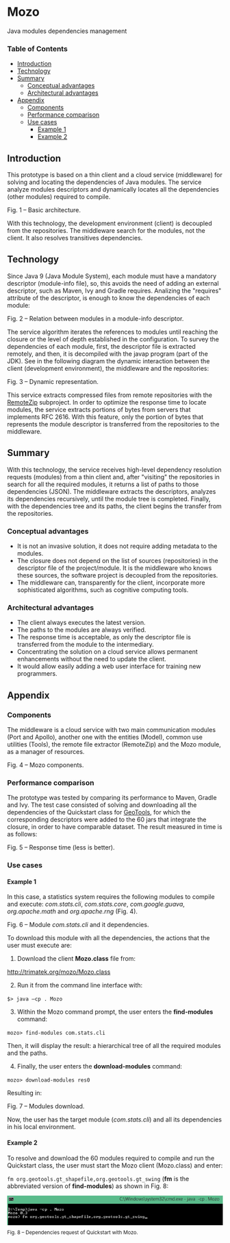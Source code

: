 # Mozo
Java modules dependencies management

### Table of Contents  
- [Introduction](https://github.com/martinaguero/mozo/blob/master/README.md#introduction)  
- [Technology](https://github.com/martinaguero/mozo/blob/master/README.md#technology)
- [Summary](https://github.com/martinaguero/mozo/blob/master/README.md#summary)
  - [Conceptual advantages](https://github.com/martinaguero/mozo/blob/master/README.md#conceptual-advantages)
  - [Architectural advantages](https://github.com/martinaguero/mozo/blob/master/README.md#architectural-advantages)
- [Appendix](https://github.com/martinaguero/mozo/blob/master/README.md#appendix)
  - [Components](https://github.com/martinaguero/mozo/blob/master/README.md#components)
  - [Performance comparison](https://github.com/martinaguero/mozo/blob/master/README.md#performance-comparison)
  - [Use cases](https://github.com/martinaguero/mozo/blob/master/README.md#use-cases)
    - [Example 1](https://github.com/martinaguero/mozo/blob/master/README.md#example-1)
    - [Example 2](https://github.com/martinaguero/mozo/blob/master/README.md#example-2)

## Introduction
This prototype is based on a thin client and a cloud service (middleware) for solving and locating the dependencies of Java modules. The service analyze modules descriptors and dynamically locates all the dependencies (other modules) required to compile.



Fig. 1 – Basic architecture.

With this technology, the development environment (client) is decoupled from the repositories. The middleware search for the modules, not the client. It also resolves transitives dependencies.

## Technology
Since Java 9 (Java Module System), each module must have a mandatory descriptor (module-info file), so, this avoids the need of adding an external descriptor, such as Maven, Ivy and Gradle requires. Analizing the "requires" attribute of the descriptor, is enough to know the dependencies of each module:



Fig. 2 – Relation between modules in a module-info descriptor.

The service algorithm iterates the references to modules until reaching the closure or the level of depth established
in the configuration. To survey the dependencies of each module, first, the descriptor file is extracted remotely, and then, it is decompiled with the javap program (part of the JDK). See in the following diagram the dynamic interaction between the client (development environment), the middleware and the repositories:



Fig. 3 – Dynamic representation.

This service extracts compressed files from remote repositories with the [RemoteZip] subproject. In order to optimize the response time to locate modules, the service extracts portions of bytes from servers that implements RFC 2616. With this feature, only the portion of bytes that represents the module descriptor is transferred from the repositories to the middleware.

## Summary
With this technology, the service receives high-level dependency resolution requests (modules) from a thin client and, after "visiting" the repositories in search for all the required modules, it returns a list of paths to those dependencies (JSON). The middleware extracts the descriptors, analyzes its dependencies recursively, until the module tree is completed.
Finally, with the dependencies tree and its paths, the client begins the transfer from the repositories.

### Conceptual advantages
* It is not an invasive solution, it does not require adding metadata to the modules.
* The closure does not depend on the list of sources (repositories) in the descriptor file of the project/module. It is the middleware who knows these sources, the software project is decoupled from the repositories. 
* The middleware can, transparently for the client, incorporate more sophisticated algorithms, such as cognitive computing tools.

### Architectural advantages
* The client always executes the latest version.
* The paths to the modules are always verified.
* The response time is acceptable, as only the descriptor file is transferred from the module to the intermediary.
* Concentrating the solution on a cloud service allows permanent enhancements without the need to update the client.
* It would allow easily adding a web user interface for training new programmers.


## Appendix

### Components
The middleware is a cloud service with two main communication modules (Port and Apollo), another one with the entities (Model), common use utilities (Tools), the remote file extractor (RemoteZip) and the Mozo module, as a manager of resources.


Fig. 4 – Mozo components.

### Performance comparison
The prototype was tested by comparing its performance to Maven, Gradle and Ivy. The test case consisted of solving and downloading all the dependencies of the Quickstart class for [GeoTools], for which the corresponding descriptors were added to the 60 jars that integrate the closure, in order to have comparable dataset.  The result measured in time is as follows:



Fig. 5 – Response time (less is better).


### Use cases

#### Example 1
In this case, a statistics system requires the following modules to compile and execute: *com.stats.cli*, *com.stats.core*, *com.google.guava*, *org.apache.math* and *org.apache.rng* (Fig. 4).


Fig. 6 – Module *com.stats.cli* and it dependencies.

To download this module with all the dependencies, the actions that the user must execute are:

1. Download the client **Mozo.class** file from:

http://trimatek.org/mozo/Mozo.class

2. Run it from the command line interface with:

`$> java –cp . Mozo`

3. Within the Mozo command prompt, the user enters the **find-modules** command:

`mozo> find-modules com.stats.cli`

Then, it will display the result: a hierarchical tree of all the required modules and the paths.

4. Finally, the user enters the **download-modules** command:

`mozo> download-modules res0`

Resulting in:


Fig. 7 – Modules download.

Now, the user has the target module (*com.stats.cli*) and all its dependencies in his local environment.


#### Example 2
To resolve and download the 60 modules required to compile and run the Quickstart class, the user must start the Mozo client (Mozo.class) and enter:

`fm org.geotools.gt_shapefile,org.geotools.gt_swing` (**fm** is the abbreviated version of **find-modules**) as shown in Fig. 8:

![Fig8](https://github.com/martinaguero/mozo/blob/master/org.trimatek.mozo.ui/icons/fig8.png)<br />
<sub>Fig. 8 – Dependencies request of Quickstart with Mozo.</sub>

[RemoteZip]:https://github.com/martinaguero/remotezip
[GeoTools]:http://docs.geotools.org/latest/userguide/build/install/jdk.html


